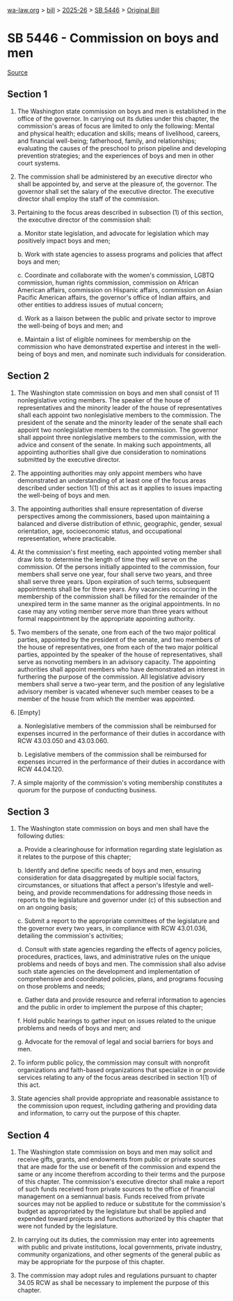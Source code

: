 [wa-law.org](/) > [bill](/bill/) > [2025-26](/bill/2025-26/) > [SB 5446](/bill/2025-26/sb/5446/) > [Original Bill](/bill/2025-26/sb/5446/1/)

# SB 5446 - Commission on boys and men

[Source](http://lawfilesext.leg.wa.gov/biennium/2025-26/Pdf/Bills/Senate%20Bills/5446.pdf)

## Section 1
1. The Washington state commission on boys and men is established in the office of the governor. In carrying out its duties under this chapter, the commission's areas of focus are limited to only the following: Mental and physical health; education and skills; means of livelihood, careers, and financial well-being; fatherhood, family, and relationships; evaluating the causes of the preschool to prison pipeline and developing prevention strategies; and the experiences of boys and men in other court systems.

2. The commission shall be administered by an executive director who shall be appointed by, and serve at the pleasure of, the governor. The governor shall set the salary of the executive director. The executive director shall employ the staff of the commission.

3. Pertaining to the focus areas described in subsection (1) of this section, the executive director of the commission shall:

    a. Monitor state legislation, and advocate for legislation which may positively impact boys and men;

    b. Work with state agencies to assess programs and policies that affect boys and men;

    c. Coordinate and collaborate with the women's commission, LGBTQ commission, human rights commission, commission on African American affairs, commission on Hispanic affairs, commission on Asian Pacific American affairs, the governor's office of Indian affairs, and other entities to address issues of mutual concern;

    d. Work as a liaison between the public and private sector to improve the well-being of boys and men; and

    e. Maintain a list of eligible nominees for membership on the commission who have demonstrated expertise and interest in the well-being of boys and men, and nominate such individuals for consideration.

## Section 2
1. The Washington state commission on boys and men shall consist of 11 nonlegislative voting members. The speaker of the house of representatives and the minority leader of the house of representatives shall each appoint two nonlegislative members to the commission. The president of the senate and the minority leader of the senate shall each appoint two nonlegislative members to the commission. The governor shall appoint three nonlegislative members to the commission, with the advice and consent of the senate. In making such appointments, all appointing authorities shall give due consideration to nominations submitted by the executive director.

2. The appointing authorities may only appoint members who have demonstrated an understanding of at least one of the focus areas described under section 1(1) of this act as it applies to issues impacting the well-being of boys and men.

3. The appointing authorities shall ensure representation of diverse perspectives among the commissioners, based upon maintaining a balanced and diverse distribution of ethnic, geographic, gender, sexual orientation, age, socioeconomic status, and occupational representation, where practicable.

4. At the commission's first meeting, each appointed voting member shall draw lots to determine the length of time they will serve on the commission. Of the persons initially appointed to the commission, four members shall serve one year, four shall serve two years, and three shall serve three years. Upon expiration of such terms, subsequent appointments shall be for three years. Any vacancies occurring in the membership of the commission shall be filled for the remainder of the unexpired term in the same manner as the original appointments. In no case may any voting member serve more than three years without formal reappointment by the appropriate appointing authority.

5. Two members of the senate, one from each of the two major political parties, appointed by the president of the senate, and two members of the house of representatives, one from each of the two major political parties, appointed by the speaker of the house of representatives, shall serve as nonvoting members in an advisory capacity. The appointing authorities shall appoint members who have demonstrated an interest in furthering the purpose of the commission. All legislative advisory members shall serve a two-year term, and the position of any legislative advisory member is vacated whenever such member ceases to be a member of the house from which the member was appointed.

6. [Empty]

    a. Nonlegislative members of the commission shall be reimbursed for expenses incurred in the performance of their duties in accordance with RCW 43.03.050 and 43.03.060.

    b. Legislative members of the commission shall be reimbursed for expenses incurred in the performance of their duties in accordance with RCW 44.04.120.

7. A simple majority of the commission's voting membership constitutes a quorum for the purpose of conducting business.

## Section 3
1. The Washington state commission on boys and men shall have the following duties:

    a. Provide a clearinghouse for information regarding state legislation as it relates to the purpose of this chapter;

    b. Identify and define specific needs of boys and men, ensuring consideration for data disaggregated by multiple social factors, circumstances, or situations that affect a person's lifestyle and well-being, and provide recommendations for addressing those needs in reports to the legislature and governor under (c) of this subsection and on an ongoing basis;

    c. Submit a report to the appropriate committees of the legislature and the governor every two years, in compliance with RCW 43.01.036, detailing the commission's activities;

    d. Consult with state agencies regarding the effects of agency policies, procedures, practices, laws, and administrative rules on the unique problems and needs of boys and men. The commission shall also advise such state agencies on the development and implementation of comprehensive and coordinated policies, plans, and programs focusing on those problems and needs;

    e. Gather data and provide resource and referral information to agencies and the public in order to implement the purpose of this chapter;

    f. Hold public hearings to gather input on issues related to the unique problems and needs of boys and men; and

    g. Advocate for the removal of legal and social barriers for boys and men.

2. To inform public policy, the commission may consult with nonprofit organizations and faith-based organizations that specialize in or provide services relating to any of the focus areas described in section 1(1) of this act.

3. State agencies shall provide appropriate and reasonable assistance to the commission upon request, including gathering and providing data and information, to carry out the purpose of this chapter.

## Section 4
1. The Washington state commission on boys and men may solicit and receive gifts, grants, and endowments from public or private sources that are made for the use or benefit of the commission and expend the same or any income therefrom according to their terms and the purpose of this chapter. The commission's executive director shall make a report of such funds received from private sources to the office of financial management on a semiannual basis. Funds received from private sources may not be applied to reduce or substitute for the commission's budget as appropriated by the legislature but shall be applied and expended toward projects and functions authorized by this chapter that were not funded by the legislature.

2. In carrying out its duties, the commission may enter into agreements with public and private institutions, local governments, private industry, community organizations, and other segments of the general public as may be appropriate for the purpose of this chapter.

3. The commission may adopt rules and regulations pursuant to chapter 34.05 RCW as shall be necessary to implement the purpose of this chapter.
